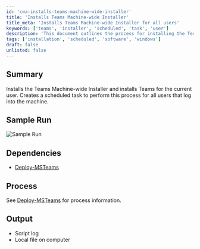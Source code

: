 ```yaml
---
id: 'cwa-installs-teams-machine-wide-installer'
title: 'Installs Teams Machine-wide Installer'
title_meta: 'Installs Teams Machine-wide Installer for all users'
keywords: ['teams', 'installer', 'scheduled', 'task', 'user']
description: 'This document outlines the process for installing the Teams Machine-wide Installer and configuring it to install Teams for the current user. It details the creation of a scheduled task that ensures all users logging into the machine will have Teams installed automatically.'
tags: ['installation', 'scheduled', 'software', 'windows']
draft: false
unlisted: false
---
```

## Summary

Installs the Teams Machine-wide Installer and installs Teams for the current user. Creates a scheduled task to perform this process for all users that log into the machine.

## Sample Run

![Sample Run](5078775/docs/8204931/images/11422914)

## Dependencies

- [Deploy-MSTeams](https://proval.itglue.com/DOC-5078775-8204723)

## Process

See [Deploy-MSTeams](https://proval.itglue.com/DOC-5078775-8204723) for process information.

## Output

- Script log
- Local file on computer


